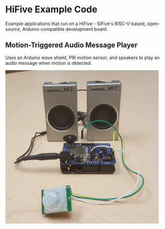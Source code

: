 # HiFive Example Code
Example applications that run on a HiFive - SiFive's RISC-V-based, open-source, Arduino-compatible development board.
## Motion-Triggered Audio Message Player
Uses an Arduino wave shield, PIR motion sensor, and speakers to play an audio message when motion is detected.

<img src="MotionTriggeredAudioMessagePlayer/ProjectHardware.jpg"  width='480'>
